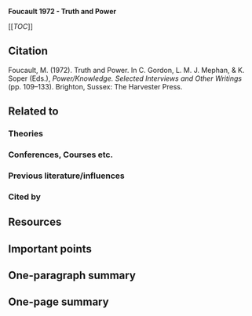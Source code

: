 **Foucault 1972 - Truth and Power**

[[_TOC_]]

## Citation
Foucault, M. (1972). Truth and Power. In C. Gordon, L. M. J. Mephan, & K. Soper (Eds.), *Power/Knowledge. Selected Interviews and Other Writings* (pp. 109–133). Brighton, Sussex: The Harvester Press.

## Related to

### Theories

### Conferences, Courses etc.

### Previous literature/influences

### Cited by

## Resources

## Important points

## One-paragraph summary

## One-page summary
